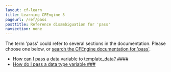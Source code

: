 ```yaml
---
layout: cf-learn
title: Learning CFEngine 3
pageurl: /ref/pass
posttitle: Reference disambiguation for 'pass'
navsection: none
---
```


The term 'pass' could refer to several sections in the documentation. Please choose one below, or
[search the CFEngine documentation for 'pass'](http://cfengine.com/docs/latest/search.html?q=pass).

- [How can I pass a data variable to template_data? \#\#\#\#](http://cfengine.com/docs/latest/guide-faq.html#how-can-i-pass-a-data-variable-to-template_data?-####)
- [How do I pass a data type variable \#\#\#](http://cfengine.com/docs/latest/guide-faq.html#how-do-i-pass-a-data-type-variable-###)
